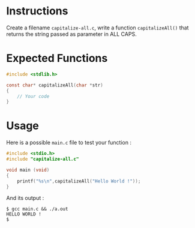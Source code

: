 # Instructions

Create a filename `capitalize-all.c`, write a function `capitalizeAll()` that returns the string passed as parameter in ALL CAPS.

# Expected Functions

```C
#include <stdlib.h>

const char* capitalizeAll(char *str)
{
    // Your code
}
```

# Usage

Here is a possible `main.c` file to test your function :

```C
#include <stdio.h>
#include "capitalize-all.c"

void main (void)
{
    printf("%s\n",capitalizeAll("Hello World !"));
}

```

And its output :

```
$ gcc main.c && ./a.out
HELLO WORLD !
$
```
